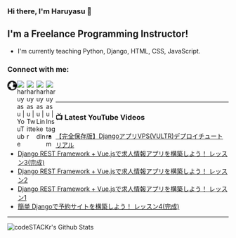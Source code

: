 ### Hi there, I'm Haruyasu 👋

## I'm a Freelance Programming Instructor!
- I'm currently teaching Python, Django, HTML, CSS, JavaScript.

### Connect with me:

[<img align="left" alt="harusoft.net" width="22px" src="https://raw.githubusercontent.com/iconic/open-iconic/master/svg/globe.svg" />][website]
[<img align="left" alt="haruyasu | YouTube" width="22px" src="https://cdn.jsdelivr.net/npm/simple-icons@v3/icons/youtube.svg" />][youtube]
[<img align="left" alt="haruyasu | Twitter" width="22px" src="https://cdn.jsdelivr.net/npm/simple-icons@v3/icons/twitter.svg" />][twitter]
[<img align="left" alt="haruyasu | LinkedIn" width="22px" src="https://cdn.jsdelivr.net/npm/simple-icons@v3/icons/linkedin.svg" />][linkedin]
[<img align="left" alt="haruyasu | Instagram" width="22px" src="https://cdn.jsdelivr.net/npm/simple-icons@v3/icons/instagram.svg" />][instagram]

<br />
<br />

---

### 📺 Latest YouTube Videos
<!-- YOUTUBE:START -->
- [【完全保存版】DjangoアプリVPS(VULTR)デプロイチュートリアル](https://www.youtube.com/watch?v=2Cfabk5Wu8w)
- [Django REST Framework + Vue.jsで求人情報アプリを構築しよう！ レッスン3(完成)](https://www.youtube.com/watch?v=DWoPg2IDVCI)
- [Django REST Framework + Vue.jsで求人情報アプリを構築しよう！ レッスン2](https://www.youtube.com/watch?v=nKuUhMxsRfo)
- [Django REST Framework + Vue.jsで求人情報アプリを構築しよう！ レッスン1](https://www.youtube.com/watch?v=wH4oLSrYdUI)
- [簡単 Djangoで予約サイトを構築しよう！ レッスン4(完成)](https://www.youtube.com/watch?v=IKMJghEYxG8)
<!-- YOUTUBE:END -->

---

<img align="left" alt="codeSTACKr's Github Stats" src="https://github-readme-stats.vercel.app/api?username=haruyasu&show_icons=true&hide_border=true" />

[website]: https://harusoft.net/
[twitter]: https://twitter.com/hathle
[youtube]: https://www.youtube.com/channel/UCjpXqPZM1UPJoiyNVUTixqQ/
[instagram]: https://www.instagram.com/hathle/
[linkedin]: https://www.linkedin.com/in/haruyasu/
